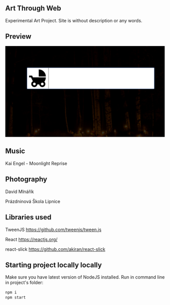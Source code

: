 ## Art Through Web

Experimental Art Project. Site is without description or any words.

## Preview

![Preview](doc/preview.png)

## Music

Kai Engel - Moonlight Reprise

## Photography

David Mlnářík

Prázdninová Škola Lipnice

## Libraries used

TweenJS https://github.com/tweenjs/tween.js

React https://reactjs.org/

react-slick https://github.com/akiran/react-slick

## Starting project locally locally

Make sure you have latest version of NodeJS installed.
Run in command line in project's folder:
```
npm i
npm start
```